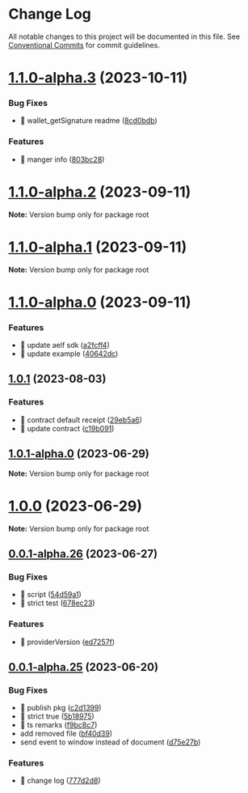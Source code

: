 # Change Log

All notable changes to this project will be documented in this file.
See [Conventional Commits](https://conventionalcommits.org) for commit guidelines.

# [1.1.0-alpha.3](https://portkey/Portkey-Wallet/portkey-providers/compare/v1.1.0-alpha.2...v1.1.0-alpha.3) (2023-10-11)

### Bug Fixes

- 🐛 wallet_getSignature readme ([8cd0bdb](https://portkey/Portkey-Wallet/portkey-providers/commits/8cd0bdb1688ce43ff30d4be7482fd7f8fad18db2))

### Features

- 🎸 manger info ([803bc28](https://portkey/Portkey-Wallet/portkey-providers/commits/803bc286b05f5f0ad5d1b71de9c619f8ecd003fb))

# [1.1.0-alpha.2](https://portkey/Portkey-Wallet/portkey-providers/compare/v1.1.0-alpha.1...v1.1.0-alpha.2) (2023-09-11)

**Note:** Version bump only for package root

# [1.1.0-alpha.1](https://portkey/Portkey-Wallet/portkey-providers/compare/v1.1.0-alpha.0...v1.1.0-alpha.1) (2023-09-11)

**Note:** Version bump only for package root

# [1.1.0-alpha.0](https://portkey/Portkey-Wallet/portkey-providers/compare/v1.0.1...v1.1.0-alpha.0) (2023-09-11)

### Features

- 🎸 update aelf sdk ([a2fcff4](https://portkey/Portkey-Wallet/portkey-providers/commits/a2fcff43f5fb07ddf0a062bcb9c8adf069b3ddc1))
- 🎸 update example ([40642dc](https://portkey/Portkey-Wallet/portkey-providers/commits/40642dc43c5acaa5cf5d9c47d10495ed7eb77bf1))

## [1.0.1](https://portkey/Portkey-Wallet/portkey-providers/compare/v1.0.1-alpha.0...v1.0.1) (2023-08-03)

### Features

- 🎸 contract default receipt ([29eb5a6](https://portkey/Portkey-Wallet/portkey-providers/commits/29eb5a6b8f851ec09466022519aa7780eb58b160))
- 🎸 update contract ([c19b091](https://portkey/Portkey-Wallet/portkey-providers/commits/c19b0916a67e2a1196d0e3ec986114cc8a0fa37b))

## [1.0.1-alpha.0](https://portkey/Portkey-Wallet/portkey-providers/compare/v1.0.0...v1.0.1-alpha.0) (2023-06-29)

**Note:** Version bump only for package root

# [1.0.0](https://portkey/Portkey-Wallet/portkey-providers/compare/v0.0.1-alpha.26...v1.0.0) (2023-06-29)

**Note:** Version bump only for package root

## [0.0.1-alpha.26](https://portkey/Portkey-Wallet/portkey-providers/compare/v0.0.1-alpha.25...v0.0.1-alpha.26) (2023-06-27)

### Bug Fixes

- 🐛 script ([54d59a1](https://portkey/Portkey-Wallet/portkey-providers/commits/54d59a16b3e74ddc2f8e05c5f030f11e49ae16cb))
- 🐛 strict test ([678ec23](https://portkey/Portkey-Wallet/portkey-providers/commits/678ec2396543e6f9575d0e7eaf8c8d26779842d6))

### Features

- 🎸 providerVersion ([ed7257f](https://portkey/Portkey-Wallet/portkey-providers/commits/ed7257ff657395687ec07b1359f3f9b4aaeab54d))

## [0.0.1-alpha.25](https://portkey/Portkey-Wallet/portkey-providers/compare/v0.0.1-alpha.24...v0.0.1-alpha.25) (2023-06-20)

### Bug Fixes

- 🐛 publish pkg ([c2d1399](https://portkey/Portkey-Wallet/portkey-providers/commits/c2d139929d1965eaed89195c60ca37a017dbc37d))
- 🐛 strict true ([5b18975](https://portkey/Portkey-Wallet/portkey-providers/commits/5b18975052065bf76d575cfe32d6f142f09fe086))
- 🐛 ts remarks ([f9bc8c7](https://portkey/Portkey-Wallet/portkey-providers/commits/f9bc8c7ce9e9d2395f0ddcaaf748f8514967f961))
- add removed file ([bf40d39](https://portkey/Portkey-Wallet/portkey-providers/commits/bf40d39a4177c983da9eac825b40b3d44b3d55b0))
- send event to window instead of document ([d75e27b](https://portkey/Portkey-Wallet/portkey-providers/commits/d75e27bcbf182fcc860075d59528c72721acf3d1))

### Features

- 🎸 change log ([777d2d8](https://portkey/Portkey-Wallet/portkey-providers/commits/777d2d8bb2782ee8a72df6ede4639b9642919bbd))
